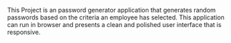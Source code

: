 This Project is an password generator application that generates random passwords based on the criteria an employee has selected.
This application can run in browser and presents a clean and polished user interface that is responsive.
